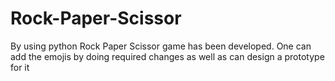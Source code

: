 # Rock-Paper-Scissor
By using python Rock Paper Scissor game has been developed. One can add the emojis by doing required changes as well as can design a prototype for it 
